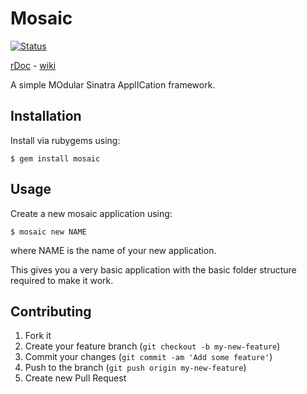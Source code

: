 # Mosaic

[![Status](https://secure.travis-ci.org/Arcath/mosaic.png?branch=master)](http://travis-ci.org/Arcath/mosaic)

[rDoc](http://rdoc.info/github/Arcath/mosaic/master/frames) - [wiki](https://github.com/Arcath/mosaic/wiki)

A simple MOdular Sinatra ApplICation framework.

## Installation

Install via rubygems using:

    $ gem install mosaic

## Usage

Create a new mosaic application using:

    $ mosaic new NAME

where NAME is the name of your new application.

This gives you a very basic application with the basic folder structure required to make it work.

## Contributing

1. Fork it
2. Create your feature branch (`git checkout -b my-new-feature`)
3. Commit your changes (`git commit -am 'Add some feature'`)
4. Push to the branch (`git push origin my-new-feature`)
5. Create new Pull Request
